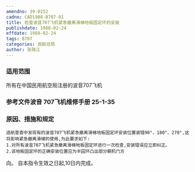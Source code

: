 ```yaml
---
amendno: 39-0152  
cadno: CAD1988-B707-01  
title: 检查波音707飞机紧急撤离滑梯地板固定环的安装  
publishdate: 1988-02-24  
effdate: 1988-02-24  
tags: B707  
categories: 民航总局  
author: 张珠江  
---
```

  
### 适用范围  
所有在中国民用航空局注册的波音707飞机  
  
<!--more-->  
### 参考文件波音 707飞机维修手册 25-1-35  
  
### 原因、措施和规定  
    适航普查中发现有的波音707飞机紧急撤离滑梯地板固定环安装位置装错90°、180°、270°,这将影响紧急撤离滑梯的使用,为此要求如下:  
    1.对所有波音707飞机紧急撤离滑梯地板固定环进行一次检查,安装错误应立即纠正。  
    2.该地板固定环的正确安装位置应为半园环凸出部分朝机门方  
向。     自本指令生效之日起,10日内完成。  
